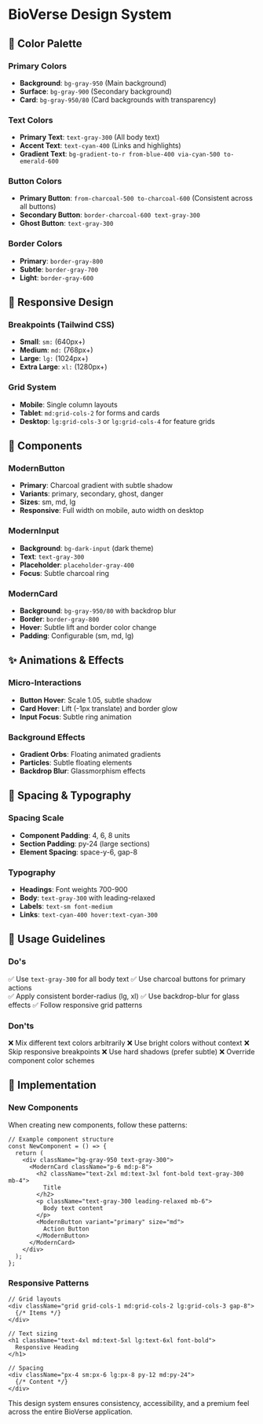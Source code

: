 # BioVerse Design System

## 🎨 **Color Palette**

### Primary Colors
- **Background**: `bg-gray-950` (Main background)
- **Surface**: `bg-gray-900` (Secondary background)
- **Card**: `bg-gray-950/80` (Card backgrounds with transparency)

### Text Colors
- **Primary Text**: `text-gray-300` (All body text)
- **Accent Text**: `text-cyan-400` (Links and highlights)
- **Gradient Text**: `bg-gradient-to-r from-blue-400 via-cyan-500 to-emerald-600`

### Button Colors
- **Primary Button**: `from-charcoal-500 to-charcoal-600` (Consistent across all buttons)
- **Secondary Button**: `border-charcoal-600 text-gray-300`
- **Ghost Button**: `text-gray-300`

### Border Colors
- **Primary**: `border-gray-800`
- **Subtle**: `border-gray-700`
- **Light**: `border-gray-600`

## 📱 **Responsive Design**

### Breakpoints (Tailwind CSS)
- **Small**: `sm:` (640px+)
- **Medium**: `md:` (768px+) 
- **Large**: `lg:` (1024px+)
- **Extra Large**: `xl:` (1280px+)

### Grid System
- **Mobile**: Single column layouts
- **Tablet**: `md:grid-cols-2` for forms and cards
- **Desktop**: `lg:grid-cols-3` or `lg:grid-cols-4` for feature grids

## 🧩 **Components**

### ModernButton
- **Primary**: Charcoal gradient with subtle shadow
- **Variants**: primary, secondary, ghost, danger
- **Sizes**: sm, md, lg
- **Responsive**: Full width on mobile, auto width on desktop

### ModernInput
- **Background**: `bg-dark-input` (dark theme)
- **Text**: `text-gray-300`
- **Placeholder**: `placeholder-gray-400`
- **Focus**: Subtle charcoal ring

### ModernCard
- **Background**: `bg-gray-950/80` with backdrop blur
- **Border**: `border-gray-800`
- **Hover**: Subtle lift and border color change
- **Padding**: Configurable (sm, md, lg)

## ✨ **Animations & Effects**

### Micro-Interactions
- **Button Hover**: Scale 1.05, subtle shadow
- **Card Hover**: Lift (-1px translate) and border glow
- **Input Focus**: Subtle ring animation

### Background Effects
- **Gradient Orbs**: Floating animated gradients
- **Particles**: Subtle floating elements
- **Backdrop Blur**: Glassmorphism effects

## 📏 **Spacing & Typography**

### Spacing Scale
- **Component Padding**: 4, 6, 8 units
- **Section Padding**: py-24 (large sections)
- **Element Spacing**: space-y-6, gap-8

### Typography
- **Headings**: Font weights 700-900
- **Body**: `text-gray-300` with leading-relaxed
- **Labels**: `text-sm font-medium`
- **Links**: `text-cyan-400 hover:text-cyan-300`

## 🎯 **Usage Guidelines**

### Do's
✅ Use `text-gray-300` for all body text
✅ Use charcoal buttons for primary actions  
✅ Apply consistent border-radius (lg, xl)
✅ Use backdrop-blur for glass effects
✅ Follow responsive grid patterns

### Don'ts
❌ Mix different text colors arbitrarily
❌ Use bright colors without context
❌ Skip responsive breakpoints
❌ Use hard shadows (prefer subtle)
❌ Override component color schemes

## 🚀 **Implementation**

### New Components
When creating new components, follow these patterns:

```tsx
// Example component structure
const NewComponent = () => {
  return (
    <div className="bg-gray-950 text-gray-300">
      <ModernCard className="p-6 md:p-8">
        <h2 className="text-2xl md:text-3xl font-bold text-gray-300 mb-4">
          Title
        </h2>
        <p className="text-gray-300 leading-relaxed mb-6">
          Body text content
        </p>
        <ModernButton variant="primary" size="md">
          Action Button
        </ModernButton>
      </ModernCard>
    </div>
  );
};
```

### Responsive Patterns
```tsx
// Grid layouts
<div className="grid grid-cols-1 md:grid-cols-2 lg:grid-cols-3 gap-8">
  {/* Items */}
</div>

// Text sizing
<h1 className="text-4xl md:text-5xl lg:text-6xl font-bold">
  Responsive Heading
</h1>

// Spacing
<div className="px-4 sm:px-6 lg:px-8 py-12 md:py-24">
  {/* Content */}
</div>
```

This design system ensures consistency, accessibility, and a premium feel across the entire BioVerse application.
